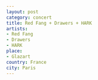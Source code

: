 ```yaml
---
layout: post
category: concert
title: Red Fang + Drawers + HARK
artists: 
- Red Fang
- Drawers
- HARK
place: 
- Glazart
country: France
city: Paris
---
```



